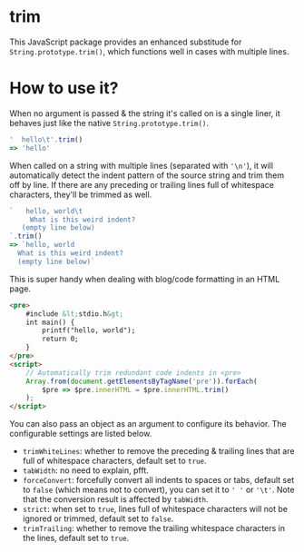 # trim

This JavaScript package provides an enhanced substitude for `String.prototype.trim()`, which functions well in cases with multiple lines.

# How to use it?

When no argument is passed & the string it's called on is a single liner, it behaves just like the native `String.prototype.trim()`.

```js
'  hello\t'.trim()
=> 'hello'
```

When called on a string with multiple lines (separated with `'\n'`), it will automatically detect the indent pattern of the source string and trim them off by line.
If there are any preceding or trailing lines full of whitespace characters, they'll be trimmed as well.

```js
`   hello, world\t
     What is this weird indent?
   (empty line below)
`.trim()
=> `hello, world
  What is this weird indent?
  (empty line below)`
```

This is super handy when dealing with blog/code formatting in an HTML page.

```html
<pre>
    #include &lt;stdio.h&gt;
    int main() {
        printf("hello, world");
        return 0;
    }
</pre>
<script>
    // Automatically trim redundant code indents in <pre>
    Array.from(document.getElementsByTagName('pre')).forEach(
        $pre => $pre.innerHTML = $pre.innerHTML.trim()
    );
</script>
```

You can also pass an object as an argument to configure its behavior. The configurable settings are listed below.

- `trimWhiteLines`: whether to remove the preceding & trailing lines that are full of whitespace characters, default set to `true`.
- `tabWidth`: no need to explain, pfft.
- `forceConvert`: forcefully convert all indents to spaces or tabs, default set to `false` (which means not to convert), you can set it to `' '` or `'\t'`. Note that the conversion result is affected by `tabWidth`.
- `strict`: when set to `true`, lines full of whitespace characters will not be ignored or trimmed, default set to `false`.
- `trimTrailing`: whether to remove the trailing whitespace characters in the lines, default set to `true`.